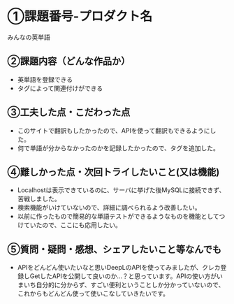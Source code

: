 # ①課題番号-プロダクト名

みんなの英単語

## ②課題内容（どんな作品か）

- 英単語を登録できる
- タグによって関連付けができる

## ③工夫した点・こだわった点

- このサイトで翻訳もしたかったので、APIを使って翻訳もできるようにした。
- 何で単語が分からなかったのかを記録したかったので、タグを追加した。

## ④難しかった点・次回トライしたいこと(又は機能)

- Localhostは表示できているのに、サーバに挙げた後MySQLに接続できず、苦戦しました。
- 検索機能がいけていないので、詳細に調べられるよう改善したい。
- 以前に作ったもので簡易的な単語テストができるようなものを機能としてつけていたので、ここにも応用したい。

## ⑤質問・疑問・感想、シェアしたいこと等なんでも

- APIをどんどん使いたいなと思いDeepLのAPIを使ってみましたが、クレカ登録しGetしたAPIを公開して良いのか…？と思っています。APIの使い方がいまいち自分的に分からず、すごい便利ということしか分かっていないので、これからもどんどん使って使いこなしていきたいです。
